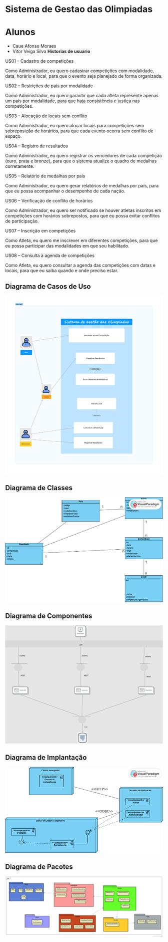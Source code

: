 # Sistema de Gestao das Olimpiadas

# Alunos
- Caue Afonso Moraes
- Vitor Veiga Silva
**Historias de usuario**

US01 – Cadastro de competições

Como Administrador,
eu quero cadastrar competições com modalidade, data, horário e local,
para que o evento seja planejado de forma organizada.

US02 – Restrições de país por modalidade

Como Administrador,
eu quero garantir que cada atleta represente apenas um país por modalidade,
para que haja consistência e justiça nas competições.

US03 – Alocação de locais sem conflito

Como Administrador,
eu quero alocar locais para competições sem sobreposição de horários,
para que cada evento ocorra sem conflito de espaço.

US04 – Registro de resultados

Como Administrador,
eu quero registrar os vencedores de cada competição (ouro, prata e bronze),
para que o sistema atualize o quadro de medalhas corretamente.

US05 – Relatório de medalhas por país

Como Administrador,
eu quero gerar relatórios de medalhas por país,
para que eu possa acompanhar o desempenho de cada nação.

US06 – Verificação de conflito de horários

Como Administrador,
eu quero ser notificado se houver atletas inscritos em competições com horários sobrepostos,
para que eu possa evitar conflitos de participação.

US07 – Inscrição em competições

Como Atleta,
eu quero me inscrever em diferentes competições,
para que eu possa participar das modalidades em que sou habilitado.

US08 – Consulta à agenda de competições

Como Atleta,
eu quero consultar a agenda das competições com datas e locais,
para que eu saiba quando e onde preciso estar.


## Diagrama de Casos de Uso
![Diagrama de Casos de Uso](./Imagens/Diagrama%20de%20Casos%20de%20Uso.png)

## Diagrama de Classes
![Diagrama de Classes](./Imagens/Diagrama%20de%20Classes.png)

## Diagrama de Componentes
![Diagrama de Componentes](./Imagens/Diagrama%20de%20Componentes.png)

## Diagrama de Implantação
![Diagrama de Implantação](./Imagens/Diagrama%20de%20Implantacao.png)

## Diagrama de Pacotes
![Diagrama de Pacotes](./Imagens/Diagrama%20de%20Pacotes.png)
